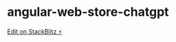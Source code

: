 # angular-web-store-chatgpt

[Edit on StackBlitz ⚡️](https://stackblitz.com/edit/angular-uznezk-ydvw7c)